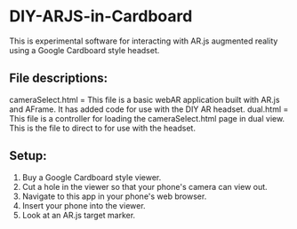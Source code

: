 # DIY-ARJS-in-Cardboard
This is experimental software for interacting with AR.js augmented reality using a Google Cardboard style headset.

## File descriptions:
cameraSelect.html = This file is a basic webAR application built with AR.js and AFrame. It has added code for use with the DIY AR headset.
dual.html = This file is a controller for loading the cameraSelect.html page in dual view. This is the file to direct to for use with the headset. 

## Setup:
<ol>
<li>Buy a Google Cardboard style viewer.</li>
<li>Cut a hole in the viewer so that your phone's camera can view out.</li>
<li>Navigate to this app in your phone's web browser.</li>
<li>Insert your phone into the viewer.</li>
<li>Look at an AR.js target marker.</li>
</ol>
